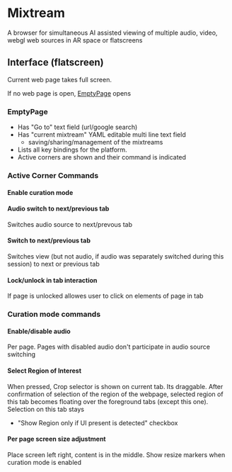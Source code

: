 # Mixtream
A browser for simultaneous AI assisted viewing of multiple audio, video, webgl web sources in AR space or flatscreens


## Interface (flatscreen)

Current web page takes full screen.

If no web page is open, [EmptyPage](#EmptyPage) opens

### EmptyPage
  - Has "Go to" text field (url/google search)
  - Has "current mixtream" YAML editable multi line text field
     - saving/sharing/management of the mixtreams
  - Lists all key bindings for the platform.
  - Active corners are shown and their command is indicated

### Active Corner Commands
#### Enable curation mode

#### Audio switch to next/previous tab

Switches audio source to next/prevous tab

#### Switch to next/previous tab

Switches view (but not audio, if audio was separately switched during this session) to next or previous tab

#### Lock/unlock in tab interaction

If page is unlocked allowes user to click on elements of page in tab


### Curation mode commands
#### Enable/disable audio
Per page. Pages with disabled audio don't participate in audio source switching


#### Select Region of Interest

When pressed, Crop selector is shown on current tab. Its draggable. After confirmation of selection of the region of the webpage, selected region of this tab becomes floating over the foreground tabs (except this one). Selection on this tab stays
 - "Show Region only if UI present is detected" checkbox

#### Per page screen size adjustment

Place screen left right, content is in the middle. Show resize markers when curation mode is enabled




